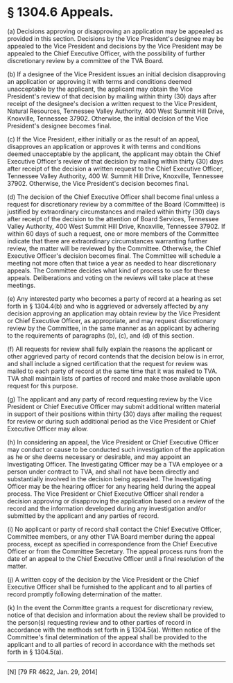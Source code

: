 # § 1304.6   Appeals.

(a) Decisions approving or disapproving an application may be appealed as provided in this section. Decisions by the Vice President's designee may be appealed to the Vice President and decisions by the Vice President may be appealed to the Chief Executive Officer, with the possibility of further discretionary review by a committee of the TVA Board.


(b) If a designee of the Vice President issues an initial decision disapproving an application or approving it with terms and conditions deemed unacceptable by the applicant, the applicant may obtain the Vice President's review of that decision by mailing within thirty (30) days after receipt of the designee's decision a written request to the Vice President, Natural Resources, Tennessee Valley Authority, 400 West Summit Hill Drive, Knoxville, Tennessee 37902. Otherwise, the initial decision of the Vice President's designee becomes final.


(c) If the Vice President, either initially or as the result of an appeal, disapproves an application or approves it with terms and conditions deemed unacceptable by the applicant, the applicant may obtain the Chief Executive Officer's review of that decision by mailing within thirty (30) days after receipt of the decision a written request to the Chief Executive Officer, Tennessee Valley Authority, 400 W. Summit Hill Drive, Knoxville, Tennessee 37902. Otherwise, the Vice President's decision becomes final.


(d) The decision of the Chief Executive Officer shall become final unless a request for discretionary review by a committee of the Board (Committee) is justified by extraordinary circumstances and mailed within thirty (30) days after receipt of the decision to the attention of Board Services, Tennessee Valley Authority, 400 West Summit Hill Drive, Knoxville, Tennessee 37902. If within 60 days of such a request, one or more members of the Committee indicate that there are extraordinary circumstances warranting further review, the matter will be reviewed by the Committee. Otherwise, the Chief Executive Officer's decision becomes final. The Committee will schedule a meeting not more often that twice a year as needed to hear discretionary appeals. The Committee decides what kind of process to use for these appeals. Deliberations and voting on the reviews will take place at these meetings.


(e) Any interested party who becomes a party of record at a hearing as set forth in § 1304.4(b) and who is aggrieved or adversely affected by any decision approving an application may obtain review by the Vice President or Chief Executive Officer, as appropriate, and may request discretionary review by the Committee, in the same manner as an applicant by adhering to the requirements of paragraphs (b), (c), and (d) of this section.


(f) All requests for review shall fully explain the reasons the applicant or other aggrieved party of record contends that the decision below is in error, and shall include a signed certification that the request for review was mailed to each party of record at the same time that it was mailed to TVA. TVA shall maintain lists of parties of record and make those available upon request for this purpose.


(g) The applicant and any party of record requesting review by the Vice President or Chief Executive Officer may submit additional written material in support of their positions within thirty (30) days after mailing the request for review or during such additional period as the Vice President or Chief Executive Officer may allow.


(h) In considering an appeal, the Vice President or Chief Executive Officer may conduct or cause to be conducted such investigation of the application as he or she deems necessary or desirable, and may appoint an Investigating Officer. The Investigating Officer may be a TVA employee or a person under contract to TVA, and shall not have been directly and substantially involved in the decision being appealed. The Investigating Officer may be the hearing officer for any hearing held during the appeal process. The Vice President or Chief Executive Officer shall render a decision approving or disapproving the application based on a review of the record and the information developed during any investigation and/or submitted by the applicant and any parties of record.


(i) No applicant or party of record shall contact the Chief Executive Officer, Committee members, or any other TVA Board member during the appeal process, except as specified in correspondence from the Chief Executive Officer or from the Committee Secretary. The appeal process runs from the date of an appeal to the Chief Executive Officer until a final resolution of the matter.


(j) A written copy of the decision by the Vice President or the Chief Executive Officer shall be furnished to the applicant and to all parties of record promptly following determination of the matter.


(k) In the event the Committee grants a request for discretionary review, notice of that decision and information about the review shall be provided to the person(s) requesting review and to other parties of record in accordance with the methods set forth in § 1304.5(a). Written notice of the Committee's final determination of the appeal shall be provided to the applicant and to all parties of record in accordance with the methods set forth in § 1304.5(a).



---

[N] [79 FR 4622, Jan. 29, 2014]




